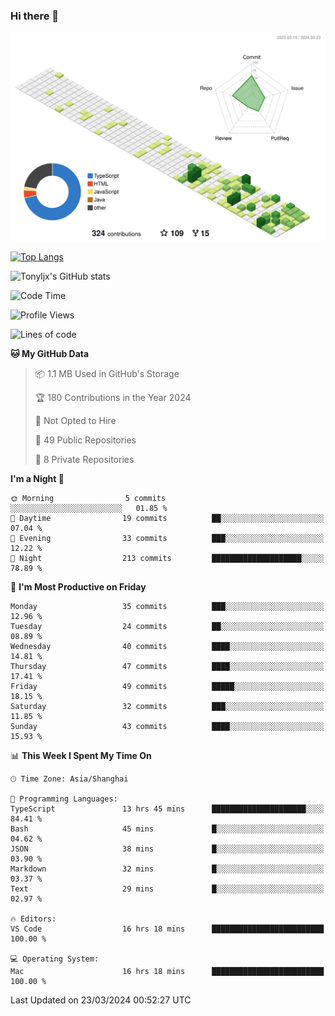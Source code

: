 ### Hi there 👋

![](./profile-3d-contrib/profile-green-animate.svg)

 

[![Top Langs](https://github-readme-stats.vercel.app/api/top-langs/?username=tonyljx)](https://github.com/anuraghazra/github-readme-stats)

![Tonyljx's GitHub stats](https://github-readme-stats.vercel.app/api?username=tonyljx&theme=default&show_icons=true)

 

<!--START_SECTION:waka-->
![Code Time](http://img.shields.io/badge/Code%20Time-241%20hrs%2020%20mins-blue)

![Profile Views](http://img.shields.io/badge/Profile%20Views-0-blue)

![Lines of code](https://img.shields.io/badge/From%20Hello%20World%20I%27ve%20Written-324.7%20thousand%20lines%20of%20code-blue)

**🐱 My GitHub Data** 

> 📦 1.1 MB Used in GitHub's Storage 
 > 
> 🏆 180 Contributions in the Year 2024
 > 
> 🚫 Not Opted to Hire
 > 
> 📜 49 Public Repositories 
 > 
> 🔑 8 Private Repositories 
 > 
**I'm a Night 🦉** 

```text
🌞 Morning                5 commits           ░░░░░░░░░░░░░░░░░░░░░░░░░   01.85 % 
🌆 Daytime                19 commits          ██░░░░░░░░░░░░░░░░░░░░░░░   07.04 % 
🌃 Evening                33 commits          ███░░░░░░░░░░░░░░░░░░░░░░   12.22 % 
🌙 Night                  213 commits         ████████████████████░░░░░   78.89 % 
```
📅 **I'm Most Productive on Friday** 

```text
Monday                   35 commits          ███░░░░░░░░░░░░░░░░░░░░░░   12.96 % 
Tuesday                  24 commits          ██░░░░░░░░░░░░░░░░░░░░░░░   08.89 % 
Wednesday                40 commits          ████░░░░░░░░░░░░░░░░░░░░░   14.81 % 
Thursday                 47 commits          ████░░░░░░░░░░░░░░░░░░░░░   17.41 % 
Friday                   49 commits          █████░░░░░░░░░░░░░░░░░░░░   18.15 % 
Saturday                 32 commits          ███░░░░░░░░░░░░░░░░░░░░░░   11.85 % 
Sunday                   43 commits          ████░░░░░░░░░░░░░░░░░░░░░   15.93 % 
```


📊 **This Week I Spent My Time On** 

```text
🕑︎ Time Zone: Asia/Shanghai

💬 Programming Languages: 
TypeScript               13 hrs 45 mins      █████████████████████░░░░   84.41 % 
Bash                     45 mins             █░░░░░░░░░░░░░░░░░░░░░░░░   04.62 % 
JSON                     38 mins             █░░░░░░░░░░░░░░░░░░░░░░░░   03.90 % 
Markdown                 32 mins             █░░░░░░░░░░░░░░░░░░░░░░░░   03.37 % 
Text                     29 mins             █░░░░░░░░░░░░░░░░░░░░░░░░   02.97 % 

🔥 Editors: 
VS Code                  16 hrs 18 mins      █████████████████████████   100.00 % 

💻 Operating System: 
Mac                      16 hrs 18 mins      █████████████████████████   100.00 % 
```


 Last Updated on 23/03/2024 00:52:27 UTC
<!--END_SECTION:waka-->

